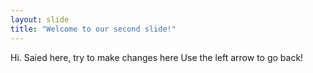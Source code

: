 ```yaml
---
layout: slide
title: "Welcome to our second slide!"
---
```

Hi. Saied here, try to make  changes here
Use the left arrow to go back!
